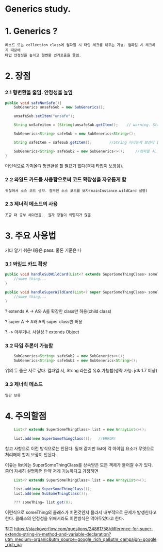 ﻿# Generics study.

# 1. Generics ? 
    메소드 또는 collection class에 컴파일 시 타입 체크를 해주는 기능. 컴파일 시 체크하기 때문에
    타입 안정성을 높이고 형변환 번거로움을 줄임.
    
# 2. 장점

### 2.1 형변환을 줄임. 안정성을 높임
```java
public void safeNunSafe(){
    SubGenerics unsafeSub = new SubGenerics();

    unsafeSub.setItem("unsafe");

    String unSafeitem = (String)unsafeSub.getItem();    // warning. String 이라는 보장이 안됨

    SubGenerics<String> safeSub = new SubGenerics<String>();

    String safeItem = safeSub.getItem();        //String 이라는게 보장이 됨

    SubGenerics<String> safeSub2 = new SubGenerics<>();     //컴파일 시, String 라는걸 유추(추론) 가능하여서 생략가능.
}
```
이런식으로 가져올떄 형변환을 할 필요가 없다(객체 타입이 보장됨).

### 2.2 와일드 카드를 사용함으로써 코드 확장성을 자유롭게 함
    귀찮아서 소스 코드 생략. 첨부된 소스 코드를 보자(mainInstance.wildCard 실행)

### 2.3 제너릭 메소드의 사용
    조금 더 공부 해야겠음.. 뭔가 장점이 와닿지가 않음

# 3. 주요 사용법
기타 알기 쉬운내용은 pass. 물론 기준은 나
### 3.1 와일드 카드 확장
```java
public void handleSubWildCard(List<? extends SuperSomeThingClass> someThingList) {
    //some thing...
}

public void handleSuperWildCard(List<? super SuperSomeThingClass> someThingList) {
    //some thing...
}
```
? extends A -> A와 A를 확장한 class만 허용(child class)

? super A -> A와 A의 super class만 허용

? -> 아무거나. 사실상 ? extends Object

### 3.2 타입 추론이 가능함
```java
    SubGenerics<String> safeSub2 = new SubGenerics<>();    
    SubGenerics<String> safeSub2 = new SubGenerics<String>();
```
위의 두 줄은 서로 같다. 컴파일 시, String 라는걸 유추 가능함(생략 가능. jdk 1.7 이상)
### 3.3 제너릭 메소드
    일단 보류

# 4. 주의할점
```java
    List<? extends SuperSomeThingClass> list = new ArrayList<>();
    
    list.add(new SuperSomeThingClass());   //ERROR!
```
참고 사항으로 이런 방식으로는 안된다. 될꺼 같지만 list에 각 아이템 요소가 무엇으로 처리해야 할지 보장이 안된다.

이유는 list에는 SuperSomeThingClass를 상속받은 모든 객체가 들어갈 수가 있다. 쫌더 자세히 설명하면 만약 저게 가능하다고 가정하면

```java
    List<? extends SuperSomeThingClass> list = new ArrayList<>();
    
    list.add(new SuperSomeThingClass());
    list.add(new SubSomeThingClass());

    ??? someThing= list.get(0);
```
이런식으로 someThing의 클래스가 어떤것인지 몰라서 내부적으로 문제가 발생한다고 한다. 클래스의 안정성을 위해서라도 이런방식은 막아두었다고 한다.


참고 https://stackoverflow.com/questions/24861758/difference-for-super-extends-string-in-method-and-variable-declaration?utm_medium=organic&utm_source=google_rich_qa&utm_campaign=google_rich_qa
